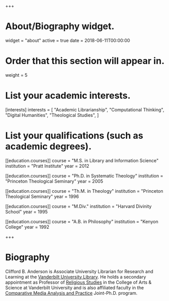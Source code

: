 +++
# About/Biography widget.
widget = "about"
active = true
date = 2018-06-11T00:00:00

# Order that this section will appear in.
weight = 5

# List your academic interests.
[interests]
  interests = [
    "Academic Librarianship",
    "Computational Thinking",
    "Digital Humanities",
    "Theological Studies",
  ]

# List your qualifications (such as academic degrees).
[[education.courses]]
  course = "M.S. in Library and Information Science"
  institution = "Pratt Institute"
  year = 2012

[[education.courses]]
  course = "Ph.D. in Systematic Theology"
  institution = "Princeton Theological Seminary"
  year = 2005

[[education.courses]]
  course = "Th.M. in Theology"
  institution = "Princeton Theological Seminary"
  year = 1996

[[education.courses]]
  course = "M.Div."
  institution = "Harvard Divinity School"
  year = 1995

[[education.courses]]
  course = "A.B. in Philosophy"
  institution = "Kenyon College"
  year = 1992

+++

# Biography

Clifford B. Anderson is Associate University Librarian for Research and Learning at the [Vanderbilt University Library](http://www.library.vanderbilt.edu/). He holds a secondary appointment as Professor of [Religious Studies](https://as.vanderbilt.edu/religiousstudies/) in the College of Arts & Science at Vanderbilt University and is also affiliated faculty in the [Comparative Media Analysis and Practice](https://as.vanderbilt.edu/cmap/) Joint-Ph.D. program.

